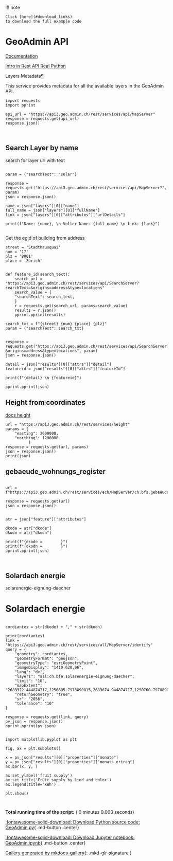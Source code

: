 
<!--
 DO NOT EDIT.
 THIS FILE WAS AUTOMATICALLY GENERATED BY mkdocs-gallery.
 TO MAKE CHANGES, EDIT THE SOURCE PYTHON FILE:
 "docs/examples/GeoAdmin.py"
 LINE NUMBERS ARE GIVEN BELOW.
-->

!!! note

    Click [here](#download_links)
    to download the full example code


GeoAdmin API
===================================

[Documentation](https://api3.geo.admin.ch/index.html)

[Intro in Rest API Real Python](https://realpython.com/api-integration-in-python/#rest-architecture)

Layers Metadata[¶](https://api3.geo.admin.ch/services/sdiservices.html#layers-metadata "Permalink to this headline")

This service provides metadata for all the available layers in the GeoAdmin API.

<!-- GENERATED FROM PYTHON SOURCE LINES 16-25 -->

```{.python }
import requests
import pprint

api_url = "https://api3.geo.admin.ch/rest/services/api/MapServer"
response = requests.get(api_url)
response.json()

 

```

<!-- GENERATED FROM PYTHON SOURCE LINES 26-27 -->

## Search Layer by name

<!-- GENERATED FROM PYTHON SOURCE LINES 29-30 -->

search for layer url with text

<!-- GENERATED FROM PYTHON SOURCE LINES 30-43 -->

```{.python }

param = {"searchText": "solar"}

response = requests.get("https://api3.geo.admin.ch/rest/services/api/MapServer?", param)
json = response.json()

name = json["layers"][0]["name"] 
full_name = json["layers"][0]["fullName"] 
link = json["layers"][0]["attributes"]["urlDetails"]

print(f"Name: {name}, \n Voller Name: {full_name} \n link: {link}")


```

<!-- GENERATED FROM PYTHON SOURCE LINES 44-45 -->

Get the egid  of building from address

<!-- GENERATED FROM PYTHON SOURCE LINES 45-74 -->

```{.python }
street = 'Stadthausquai'
num = '17'
plz = '8001'
place = 'Zürich'


def feature_id(search_text):
    search_url = "https://api3.geo.admin.ch/rest/services/api/SearchServer?searchText=&origins=address&type=locations"
    search_value = {
    "searchText": search_text,
    }
    r = requests.get(search_url, params=search_value)
    results = r.json()
    pprint.pprint(results)

search_txt = f"{street} {num} {place} {plz}"
param = {"searchText": search_txt}


response = requests.get("https://api3.geo.admin.ch/rest/services/api/SearchServer?&origins=address&type=locations", param)
json = response.json()

detail = json["results"][0]["attrs"]["detail"]
featureid = json["results"][0]["attrs"]["featureId"]

print(f"{detail} \n {featureid}")

pprint.pprint(json)

```

<!-- GENERATED FROM PYTHON SOURCE LINES 75-80 -->

## Height from coordinates

[docs height](https://api3.geo.admin.ch/rest/services/height)



<!-- GENERATED FROM PYTHON SOURCE LINES 82-91 -->

```{.python }
url = "https://api3.geo.admin.ch/rest/services/height"
params = {
    "easting": 2600000,
    "northing": 1200000
          }
response = requests.get(url, params)
json = response.json()
print(json)

```

<!-- GENERATED FROM PYTHON SOURCE LINES 92-95 -->

## gebaeude_wohnungs_register



<!-- GENERATED FROM PYTHON SOURCE LINES 97-115 -->

```{.python }

url = f"https://api3.geo.admin.ch/rest/services/ech/MapServer/ch.bfs.gebaeude_wohnungs_register/{featureid}"

response = requests.get(url)
json = response.json()


atr = json["feature"]["attributes"]

dkode = atr["dkode"]
dkodn = atr["dkodn"] 

print(f"{dkode =        }")
print(f"{dkodn =        }")
pprint.pprint(json)



```

<!-- GENERATED FROM PYTHON SOURCE LINES 116-119 -->

## Solardach energie

solarenergie-eignung-daecher

<!-- GENERATED FROM PYTHON SOURCE LINES 121-122 -->

# Solardach energie

<!-- GENERATED FROM PYTHON SOURCE LINES 122-146 -->

```{.python }

cordiantes = str(dkode) + "," + str(dkodn)

print(cordiantes)
link = "https://api3.geo.admin.ch/rest/services/all/MapServer/identify"
query = {
	"geometry": cordiantes,
	"geometryFormat": "geojson",
	"geometryType": "esriGeometryPoint",
	"imageDisplay": "1410,620,96",
	"lang": "de",
	"layers": "all:ch.bfe.solarenergie-eignung-daecher",
	"limit": "10",
	"mapExtent": "2683322.444874717,1250605.7978890815,2683674.944874717,1250760.7978890815",
	"returnGeometry": "true",
	"sr": "2056",
	"tolerance": "10"
}

response = requests.get(link, query)
pv_json = response.json()
pprint.pprint(pv_json)


```

<!-- GENERATED FROM PYTHON SOURCE LINES 147-163 -->

```{.python }
import matplotlib.pyplot as plt

fig, ax = plt.subplots()

x = pv_json["results"][0]["properties"]["monate"]
y = pv_json["results"][0]["properties"]["monats_ertrag"]
ax.bar(x, y, )

ax.set_ylabel('fruit supply')
ax.set_title('Fruit supply by kind and color')
ax.legend(title='kWh')

plt.show()



```


**Total running time of the script:** ( 0 minutes  0.000 seconds)

<div id="download_links"></div>



[:fontawesome-solid-download: Download Python source code: GeoAdmin.py](./GeoAdmin.py){ .md-button .center}

[:fontawesome-solid-download: Download Jupyter notebook: GeoAdmin.ipynb](./GeoAdmin.ipynb){ .md-button .center}


[Gallery generated by mkdocs-gallery](https://mkdocs-gallery.github.io){: .mkd-glr-signature }

